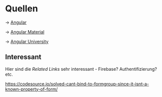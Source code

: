 # Quellen

&rarr; [Angular](https://angular.io/docs)

&rarr; [Angular Material](https://material.angular.io)

&rarr; [Angular University](https://blog.angular-university.io)

## Interessant

Hier sind die _Related Links_ sehr interessant - Firebase? Authentifizierung? etc.

https://codesource.io/solved-cant-bind-to-formgroup-since-it-isnt-a-known-property-of-form/


